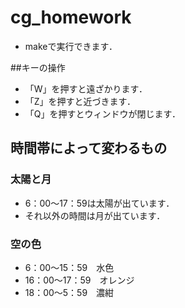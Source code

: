 # cg_homework
* makeで実行できます．

##キーの操作
* 「W」を押すと遠ざかります．
* 「Z」を押すと近づきます．
* 「Q」を押すとウィンドウが閉じます．

## 時間帯によって変わるもの
### 太陽と月
* 6：00〜17：59は太陽が出ています．
* それ以外の時間は月が出ています．

### 空の色
* 6：00〜15：59　水色
* 16：00〜17：59　オレンジ
* 18：00〜5：59　濃紺
